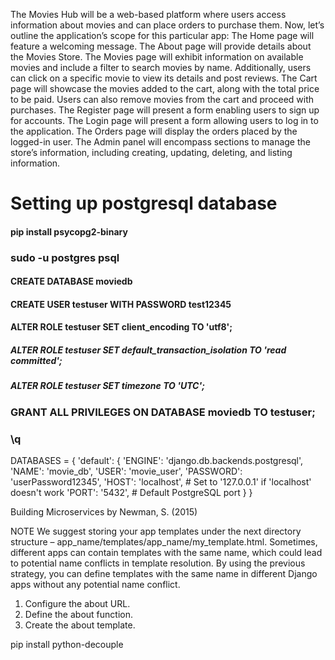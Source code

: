 The Movies Hub will be a web-based platform where users access
information about movies and can place orders to purchase them.
Now, let’s outline the application’s scope for this particular app:
The Home page will feature a welcoming message.
The About page will provide details about the Movies Store.
The Movies page will exhibit information on available movies and include a filter to
search movies by name. Additionally, users can click on a specific movie to view its
details and post reviews.
The Cart page will showcase the movies added to the cart, along with the total price
to be paid. Users can also remove movies from the cart and proceed with purchases.
The Register page will present a form enabling users to sign up for accounts.
The Login page will present a form allowing users to log in to the application.
The Orders page will display the orders placed by the logged-in user.
The Admin panel will encompass sections to manage the store’s information,
including creating, updating, deleting, and listing information.




# Setting up postgresql database
#### pip install psycopg2-binary

### sudo -u postgres psql
#### CREATE DATABASE  moviedb
#### CREATE USER testuser WITH PASSWORD test12345

#### ALTER ROLE testuser SET client_encoding TO 'utf8';


##### ALTER ROLE testuser SET default_transaction_isolation TO 'read committed';

##### ALTER ROLE testuser SET timezone TO 'UTC';
### GRANT ALL PRIVILEGES ON DATABASE moviedb TO testuser;


### \q




DATABASES = {
    'default': {
        'ENGINE': 'django.db.backends.postgresql',
        'NAME': 'movie_db',
        'USER': 'movie_user',
        'PASSWORD': 'userPassword12345',
        'HOST': 'localhost',  # Set to '127.0.0.1' if 'localhost' doesn't work
        'PORT': '5432',       # Default PostgreSQL port
    }
}



Building Microservices by Newman, S. (2015)

NOTE
We suggest storing your app templates under the next directory structure –
app_name/templates/app_name/my_template.html. Sometimes, different apps can
contain templates with the same name, which could lead to potential name conflicts in
template resolution. By using the previous strategy, you can define templates with the same
name in different Django apps without any potential name conflict.


1. Configure the about URL.
2. Define the about function.
3. Create the about template.


pip install python-decouple
